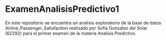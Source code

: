 # ExamenAnalisisPredictivo1

En este repositorio se encuentra un analisis exploratorio de la base de datos Airline_Passenger_Satisfaction realizado por Sofía González del Solar (62292) para el primer examen de la materia Analisis Predictivo.
